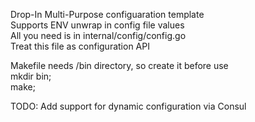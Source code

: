 Drop-In Multi-Purpose configuaration template  
Supports ENV unwrap in config file values  
All you need is in internal/config/config.go  
Treat this file as configuration API  
  
Makefile needs /bin directory, so create it before use  
mkdir bin;  
make;  

TODO: Add support for dynamic configuration via Consul

